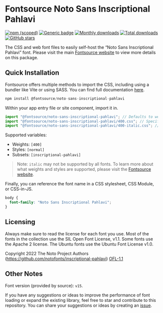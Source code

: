 # Fontsource Noto Sans Inscriptional Pahlavi

[![npm (scoped)](https://img.shields.io/npm/v/@fontsource/noto-sans-inscriptional-pahlavi?color=brightgreen)](https://www.npmjs.com/package/@fontsource/noto-sans-inscriptional-pahlavi) [![Generic badge](https://img.shields.io/badge/fontsource-passing-brightgreen)](https://github.com/fontsource/fontsource) [![Monthly downloads](https://badgen.net/npm/dm/@fontsource/noto-sans-inscriptional-pahlavi)](https://github.com/fontsource/fontsource) [![Total downloads](https://badgen.net/npm/dt/@fontsource/noto-sans-inscriptional-pahlavi)](https://github.com/fontsource/fontsource) [![GitHub stars](https://img.shields.io/github/stars/fontsource/fontsource.svg?style=social&label=Star)](https://github.com/fontsource/fontsource/stargazers)

The CSS and web font files to easily self-host the “Noto Sans Inscriptional Pahlavi” font. Please visit the main [Fontsource website](https://fontsource.org/fonts/noto-sans-inscriptional-pahlavi) to view more details on this package.

## Quick Installation

Fontsource offers multiple methods to import the CSS, including using a bundler like Vite or using SASS. You can find full documentation [here](https://fontsource.org/docs/getting-started/introduction).

```javascript
npm install @fontsource/noto-sans-inscriptional-pahlavi
```

Within your app entry file or site component, import it in.

```javascript
import "@fontsource/noto-sans-inscriptional-pahlavi"; // Defaults to weight 400
import "@fontsource/noto-sans-inscriptional-pahlavi/400.css"; // Specify weight
import "@fontsource/noto-sans-inscriptional-pahlavi/400-italic.css"; // Specify weight and style
```

Supported variables:
- Weights: `[400]`
- Styles: `[normal]`
- Subsets: `[inscriptional-pahlavi]`

> Note: `italic` may not be supported by all fonts. To learn more about what weights and styles are supported, please visit the [Fontsource website](https://fontsource.org/fonts/noto-sans-inscriptional-pahlavi).

Finally, you can reference the font name in a CSS stylesheet, CSS Module, or CSS-in-JS.

```css
body {
  font-family: "Noto Sans Inscriptional Pahlavi";
}
```

## Licensing
Always make sure to read the license for each font you use. Most of the fonts in the collection use the SIL Open Font License, v1.1. Some fonts use the Apache 2 license. The Ubuntu fonts use the Ubuntu Font License v1.0.

Copyright 2022 The Noto Project Authors (https://github.com/notofonts/inscriptional-pahlavi)
[OFL-1.1](http://scripts.sil.org/OFL)

## Other Notes
Font version (provided by source): `v15`.

If you have any suggestions or ideas to improve the performance of font loading or expand the existing library, feel free to star and contribute to this repository. You can share your suggestions or ideas by creating an [issue](https://github.com/fontsource/fontsource/issues).